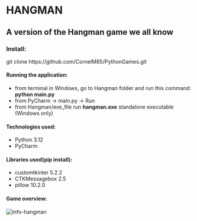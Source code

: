 <h1>HANGMAN</h1>
<h2>A version of the Hangman game we all know</h2>
<h3>Install:</h3>
<p>git clone https://github.com/CornelM85/PythonGames.git</p>
<h4>Running the application:</h4>
<ul>
<li>from terminal in Windows, go to Hangman folder and run this command: <b>python main.py</b></li>
<li>from PyCharm -> main.py -> Run</li>
<li>from Hangman/exe_file run <b>hangman.exe</b> standalone executable (Windows only)</li>
</ul>
<h4>Technologies used:</h4> 
<ul>
<li>Python 3.12</li>
<li>PyCharm</li>
</ul>
<h4>Libraries used(pip install):</h4>
<ul>
<li>customtkinter 5.2.2</li>
<li>CTKMessagebox 2.5</li>
<li>pillow 10.2.0</li>
</ul>
<h4>Game overview:</h4>
<img src="https://i.ibb.co/WPkdpTF/Info-hangman.png" alt="Info-hangman">
